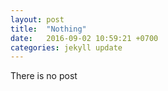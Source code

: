 ```yaml
---
layout: post
title:  "Nothing"
date:   2016-09-02 10:59:21 +0700
categories: jekyll update
---
```


There is no post
